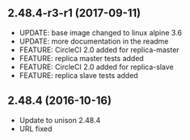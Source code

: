 
## 2.48.4-r3-r1 (2017-09-11)
- UPDATE: base image changed to linux alpine 3.6
- UPDATE: more documentation in the readme
- FEATURE: CircleCI 2.0 added for replica-master
- FEATURE: replica master tests added
- FEATURE: CircleCI 2.0 added for replica-slave
- FEATURE: replica slave tests added

## 2.48.4 (2016-10-16)
- Update to unison 2.48.4
- URL fixed
